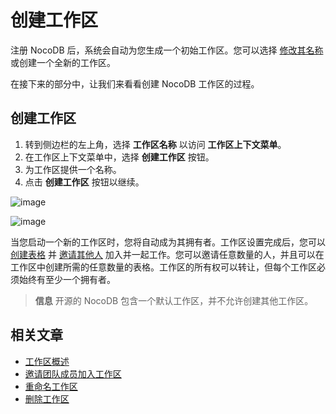 # 创建工作区

注册 NocoDB 后，系统会自动为您生成一个初始工作区。您可以选择 [修改其名称](https://docs.nocodb.com/workspaces/actions-on-workspace#rename-workspace) 或创建一个全新的工作区。

在接下来的部分中，让我们来看看创建 NocoDB 工作区的过程。

## 创建工作区 [](https://docs.nocodb.com/getting-started/self-hosted/installation/aws-ecs/#create-a-workspace "直接链接到创建工作区")

1. 转到侧边栏的左上角，选择 **工作区名称** 以访问 **工作区上下文菜单**。
2. 在工作区上下文菜单中，选择 **创建工作区** 按钮。
3. 为工作区提供一个名称。
4. 点击 **创建工作区** 按钮以继续。

![image](https://docs.nocodb.com/assets/images/workspace-create-1847b5a89de49a838a9ca1808e3ad934.png)

![image](https://docs.nocodb.com/assets/images/workspace-create-2-b59c529fcc276d4b27996c2600b82420.png)

当您启动一个新的工作区时，您将自动成为其拥有者。工作区设置完成后，您可以 [创建表格](https://docs.nocodb.com/tables/create-table) 并 [邀请其他人](https://docs.nocodb.com/workspaces/workspace-collaboration) 加入并一起工作。您可以邀请任意数量的人，并且可以在工作区中创建所需的任意数量的表格。工作区的所有权可以转让，但每个工作区必须始终有至少一个拥有者。

> **信息**
> 开源的 NocoDB 包含一个默认工作区，并不允许创建其他工作区。

## 相关文章 [](https://docs.nocodb.com/getting-started/self-hosted/installation/aws-ecs/#related-articles "直接链接到相关文章")

- [工作区概述](https://docs.nocodb.com/workspaces/workspace-overview)
- [邀请团队成员加入工作区](https://docs.nocodb.com/workspaces/workspace-collaboration)
- [重命名工作区](https://docs.nocodb.com/workspaces/actions-on-workspace#rename-workspace)
- [删除工作区](https://docs.nocodb.com/workspaces/actions-on-workspace#delete-workspace)